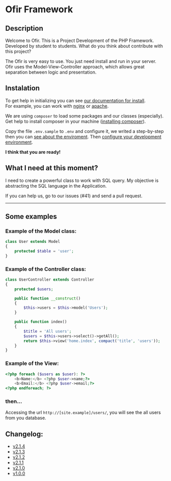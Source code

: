 # Ofir Framework

## Description

Welcome to Ofir. This is a Project Development of the PHP Framework. Developed by student to students. What do you think about contribute with this project?

The Ofir is very easy to use. You just need install and run in your server.\
Ofir uses the Model-View-Controller approach, which allows great separation between logic and presentation. 

## Instalation

To get help in initializing you can see [our documentation for install](https://github.com/valdiney/Ofir_Framework-0.1/tree/master/docs/install.md).\
For example, you can work with [nginx](https://github.com/valdiney/Ofir_Framework-0.1/tree/master/docs/install.md#nginx) or [apache](https://github.com/valdiney/Ofir_Framework-0.1/tree/master/docs/install.md#apache).

We are using `composer` to load some packages and our classes (especially).\
Get help to install composer in your machine ([installing composer](https://github.com/valdiney/Ofir_Framework-0.1/tree/master/docs/install.md#composer)).

Copy the file `.env.sample` to `.env` and configure it, we writed a step-by-step then you can [see about the enviroment](https://github.com/valdiney/Ofir_Framework-0.1/tree/master/docs/install.md#environment). Then [configure your development environment](https://github.com/valdiney/Ofir_Framework-0.1/tree/master/docs/install.md#development-environment).

**I think that you are ready!**

## What I need at this moment?

I need to create a powerful class to work with SQL query. My objective is abstracting the SQL language in the Application.

If you can help us, go to our issues (#41) and send a pull request.

---

## Some examples

### Example of the Model class:

```php
class User extends Model
{
    protected $table = 'user';
}
```

### Example of the Controller class:

```php
class UserController extends Controller 
{
    protected $users;

    public function __construct()
    {
        $this->users = $this->model('Users');
    }

    public function index()
    {
        $title = 'All users';
        $users = $this->users->select()->getAll();
        return $this->view('home.index', compact('title', 'users'));
    }
}
```

### Example of the View:

```php
<?php foreach ($users as $user): ?>
    <b>Name:</b> <?php $user->name;?>
    <b>Email:</b> <?php $user->email;?>
<?php endforeach; ?>
```

### then...

Accessing the url `http://[site.example]/users/`, you will see the all users from you database.

## Changelog:

- [v2.1.4](https://github.com/valdiney/Ofir_Framework-0.1/releases/tag/v2.1.4)
- [v2.1.3](https://github.com/valdiney/Ofir_Framework-0.1/releases/tag/v2.1.3)
- [v2.1.2](https://github.com/valdiney/Ofir_Framework-0.1/releases/tag/v2.1.2)
- [v2.1.1](https://github.com/valdiney/Ofir_Framework-0.1/releases/tag/v2.1.1)
- [v2.1.0](https://github.com/valdiney/Ofir_Framework-0.1/releases/tag/v2.0.0)
- [v1.0.0](https://github.com/valdiney/Ofir_Framework-0.1/releases/tag/v1.0.0) 
